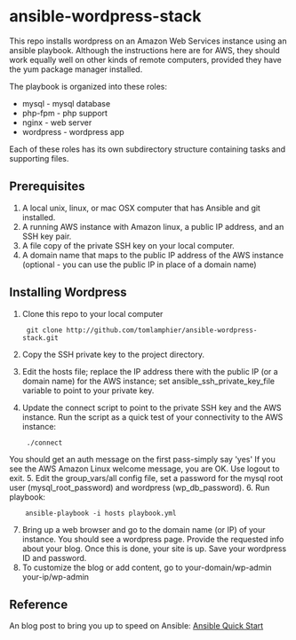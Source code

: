 # ansible-wordpress-stack
This repo installs wordpress on an Amazon Web Services instance using an ansible playbook. Although the instructions here are for AWS, they should work equally well on other kinds of remote computers, provided they have the yum package manager installed.  

The playbook is organized into these roles:
* mysql     - mysql database
* php-fpm   - php support
* nginx     - web server
* wordpress - wordpress app

Each of these roles has its own subdirectory structure containing tasks and supporting files.

## Prerequisites
1. A local unix, linux, or mac OSX computer that has Ansible and git installed.
2. A running AWS instance with Amazon linux, a public IP address,  and an SSH key pair.
3. A file copy of the private SSH key on your local computer.
4. A domain name that maps to the public IP address of the AWS instance (optional - you can use the public IP in place of a domain name)

## Installing Wordpress
1. Clone this repo to your local computer

        git clone http://github.com/tomlamphier/ansible-wordpress-stack.git
2. Copy the SSH private key to the project directory.
3. Edit the hosts file; replace the IP address there with the public IP (or a domain name) for the AWS instance; set ansible_ssh_private_key_file variable to point to your private key.
4. Update the connect script to point to the private SSH key and the AWS instance. Run the script as a quick test of your connectivity to the AWS instance:

        ./connect
You should get an auth message on the first pass-simply say 'yes'     If you see the AWS Amazon Linux welcome message, you are OK. Use logout to exit.
5. Edit the group_vars/all config file, set a password for the mysql root user (mysql_root_password) and wordpress (wp_db_password).
6. Run playbook:

        ansible-playbook -i hosts playbook.yml
7. Bring up a web browser and go to the domain name (or IP) of your instance.  You should see a wordpress page.  Provide the requested info about your blog.  Once this is done, your site is up.  Save your wordpress ID and password.
8. To customize the blog or add content, go to
       your-domain/wp-admin
       your-ip/wp-admin

## Reference
An blog post to bring you up to speed on Ansible: [Ansible Quick Start](http://datasciex.com/?p=230)

